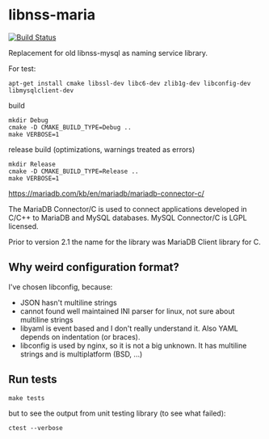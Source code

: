# libnss-maria

[![Build Status](https://travis-ci.org/istana/libnss-maria.svg?branch=master)](https://travis-ci.org/istana/libnss-maria)

Replacement for old libnss-mysql as naming service library.


For test:

```
apt-get install cmake libssl-dev libc6-dev zlib1g-dev libconfig-dev libmysqlclient-dev
```

build

```
mkdir Debug
cmake -D CMAKE_BUILD_TYPE=Debug ..
make VERBOSE=1
```

release build (optimizations, warnings treated as errors)

```
mkdir Release
cmake -D CMAKE_BUILD_TYPE=Release ..
make VERBOSE=1
```


https://mariadb.com/kb/en/mariadb/mariadb-connector-c/

The MariaDB Connector/C is used to connect applications developed in C/C++ to MariaDB and MySQL databases. MySQL Connector/C is LGPL licensed.

Prior to version 2.1 the name for the library was MariaDB Client library for C.

## Why weird configuration format?

I've chosen libconfig, because:

- JSON hasn't multiline strings
- cannot found well maintained INI parser for linux, not sure about multiline strings
- libyaml is event based and I don't really understand it. Also YAML depends on indentation (or braces).
- libconfig is used by nginx, so it is not a big unknown. It has multiline strings and is multiplatform (BSD, ...)

## Run tests

`make tests`

but to see the output from unit testing library (to see what failed):

`ctest --verbose`
